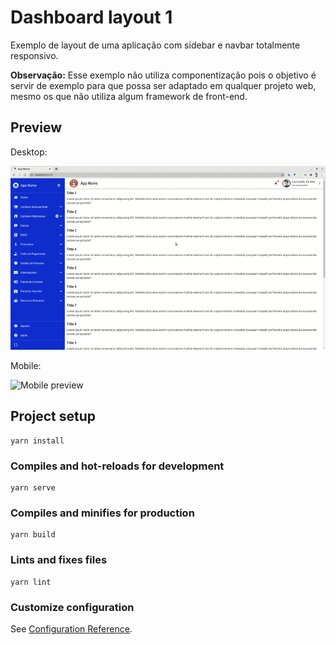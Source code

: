 # Dashboard layout 1

Exemplo de layout de uma aplicação com sidebar e navbar totalmente responsivo.

__Observação:__ Esse exemplo não utiliza componentização pois o objetivo é servir de exemplo
para que possa ser adaptado em qualquer projeto web, mesmo os que não utiliza algum framework de front-end.

## Preview

Desktop:

![Desktop preview](https://github.com/lucivaldo/vue-layout-example1/blob/master/src/assets/images/layout1-desktop.gif)

Mobile:

![Mobile preview](https://github.com/lucivaldo/vue-layout-example1/blob/master/src/assets/images/layout1-mobile.gif)

## Project setup
```
yarn install
```

### Compiles and hot-reloads for development
```
yarn serve
```

### Compiles and minifies for production
```
yarn build
```

### Lints and fixes files
```
yarn lint
```

### Customize configuration
See [Configuration Reference](https://cli.vuejs.org/config/).
